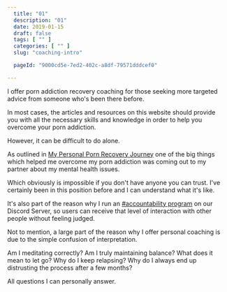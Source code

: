 ```yaml
---
  title: "01"
  description: "01"
  date: 2019-01-15
  draft: false
  tags: [ "" ]
  categories: [ "" ]
  slug: "coaching-intro"

  pageId: "9000cd5e-7ed2-402c-a8df-79571dddcef0"

---
```


I offer porn addiction recovery coaching for those seeking more targeted advice from someone who's been there before.

In most cases, the articles and resources on this website should provide you with all the necessary skills and knowledge in order to help you overcome your porn addiction.

However, it can be difficult to do alone.

As outlined in <a class="link" href="/articles/my-personal-porn-recovery-journey/">My Personal Porn Recovery Journey</a> one of the big things which helped me overcome my porn addiction was coming out to my partner about my mental health issues.

Which obviously is impossible if you don't have anyone you can trust. I've certainly been in this position before and I can understand what it's like.

It's also part of the reason why I run an <a class="link" href="https://discord.gg/YETRkSj">#accountability program</a> on our Discord Server, so users can receive that level of interaction with other people without feeling judged.

Not to mention, a large part of the reason why I offer personal coaching is due to the simple confusion of interpretation. 

Am I meditating correctly? Am I truly maintaining balance? What does it mean to let go? Why do I keep relapsing? Why do I always end up distrusting the process after a few months?

All questions I can personally answer.
